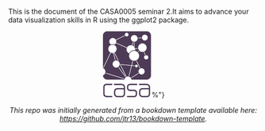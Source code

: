 This is the document of the CASA0005 seminar 2.It aims to advance your data visualization skills in R using the ggplot2 package.
<center>
<img src="casa_logo.jpg" width="100" >%"}
<center>

*This repo was initially generated from a bookdown template available here: https://github.com/jtr13/bookdown-template.*

